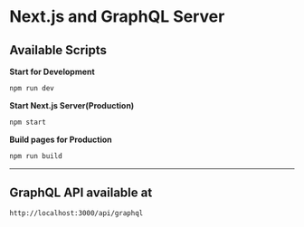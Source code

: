 # Next.js and GraphQL Server

## Available Scripts

**Start for Development**

```sh
npm run dev
```

**Start Next.js Server(Production)**

```sh
npm start
```

**Build pages for Production**

```sh
npm run build
```

---

## GraphQL API available at

```
http://localhost:3000/api/graphql
```

